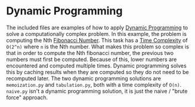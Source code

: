 # Dynamic Programming
The included files are examples of how to apply [Dynamic Programming][dynamprog] to solve a computationally complex problem.
In this example, the problem is computing the Nth [Fibonacci Number][fibo].
This task has a [Time Complexity][time] of `O(2^n)` where `n` is the Nth number.
What makes this problem so complex is that in order to compute the Nth fibonacci number, the previous two numbers must first be computed.
Because of this, lower numbers are encountered and computed multiple times.
Dynamic programming solves this by caching results when they are computed so they do not need to be recomputed later.
The two dynamic programming solutions are `memoization.py` and `tabulation.py`, both with a time complexity of `O(n)`.
`naive.py` isn't a dynamic programming solution, it is just the naive / "brute force" approach.


[dynamprog]: https://en.wikipedia.org/wiki/Dynamic_programming
[fibo]: https://en.wikipedia.org/wiki/Fibonacci_number
[time]: https://en.wikipedia.org/wiki/Time_complexity
